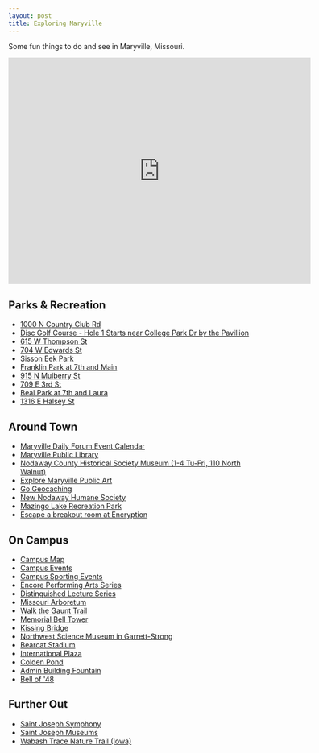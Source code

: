```yaml
---
layout: post
title: Exploring Maryville
---
```


<p class="message">
 Some fun things to do and see in Maryville, Missouri. 
</p>

<iframe src="https://www.google.com/maps/embed?pb=!1m18!1m12!1m3!1d97301.79787227204!2d-94.92383988673593!3d40.34941792672675!2m3!1f0!2f0!3f0!3m2!1i1024!2i768!4f13.1!3m3!1m2!1s0x87eac4e050377d9d%3A0x6992857ebaf03d59!2sMaryville%2C+MO+64468!5e0!3m2!1sen!2sus!4v1474372672716" width="600" height="450" frameborder="0" style="border:0" allowfullscreen></iframe>


## Parks & Recreation
- [1000 N Country Club Rd](https://www.google.com/maps/place/918+N+Country+Club+Rd,+Maryville,+MO+64468/@40.3535708,-94.8946944,17z/data=!3m1!4b1!4m5!3m4!1s0x87eac558bec1727d:0xaff323a6f15560bb!8m2!3d40.3535708!4d-94.8925057)
- [Disc Golf Course - Hole 1 Starts near College Park Dr by the Pavillion](http://www.nwmissouri.edu/crec/PDF/DiscGolfCourse.pdf)
- [615 W Thompson St](https://www.google.com/maps/d/viewer?mid=1PjcSG3OJdY_YFb3QL0Cae-yfkjg&hl=en_US)
- [704 W Edwards St](https://www.google.com/maps/d/viewer?mid=1PjcSG3OJdY_YFb3QL0Cae-yfkjg&hl=en_US)
- [Sisson Eek Park](https://www.google.com/maps/d/viewer?mid=1PjcSG3OJdY_YFb3QL0Cae-yfkjg&hl=en_US)
- [Franklin Park at 7th and Main](https://www.google.com/maps/d/viewer?mid=1PjcSG3OJdY_YFb3QL0Cae-yfkjg&hl=en_US)
- [915 N Mulberry St](https://www.google.com/maps/d/viewer?mid=1PjcSG3OJdY_YFb3QL0Cae-yfkjg&hl=en_US)
- [709 E 3rd St](https://www.google.com/maps/d/viewer?mid=1PjcSG3OJdY_YFb3QL0Cae-yfkjg&hl=en_US)
- [Beal Park at 7th and Laura](https://www.google.com/maps/d/viewer?mid=1PjcSG3OJdY_YFb3QL0Cae-yfkjg&hl=en_US)
- [1316 E Halsey St](https://www.google.com/maps/d/viewer?mid=1PjcSG3OJdY_YFb3QL0Cae-yfkjg&hl=en_US)

## Around Town 

- [Maryville Daily Forum Event Calendar](http://www.maryvilledailyforum.com/calendar/)
- [Maryville Public Library](http://www.maryvillepubliclibrary.lib.mo.us/)
- [Nodaway County Historical Society Museum (1-4 Tu-Fri, 110 North Walnut)](http://nodawaymuseumresea.wixsite.com/nchs)
- [Explore Maryville Public Art](http://maryvillepublicart.org/currentsculpture/)
- [Go Geocaching](https://www.geocaching.com/play)
- [New Nodaway Humane Society](https://nodawayhumanesociety.wordpress.com/)
- [Mazingo Lake Recreation Park](https://mozingolake.com/recreation/)
- [Escape a breakout room at Encryption](http://www.encrypttheville.com/news.html)

## On Campus 

- [Campus Map](https://www.nwmissouri.edu/admissions/pdf/campusmap.pdf)
- [Campus Events](http://calendar.nwmissouri.edu/)
- [Campus Sporting Events](http://bearcatsports.com/)
- [Encore Performing Arts Series](http://www.nwmissouri.edu/getinvolved/encore.htm)
- [Distinguished Lecture Series](http://www.nwmissouri.edu/getinvolved/lecture.htm)
- [Missouri Arboretum](http://www.nwmissouri.edu/arboretum/index.htm)
- [Walk the Gaunt Trail](http://www.nwmissouri.edu/arboretum/PDF/GauntTrail.pdf)
- [Memorial Bell Tower](http://www.nwmissouri.edu/archives/state/tower/index.htm)
- [Kissing Bridge](http://www.nwmissouri.edu/media/news/2015/08/07arboretumtop50.htm)
- [Northwest Science Museum in Garrett-Strong ](http://www.nwmissouri.edu/archives/science.htm)
- [Bearcat Stadium](http://www.nwmissouri.edu/archives/university/stadium/)
- [International Plaza](http://www.nwmissouri.edu/archives/university/plaza/index.htm)
- [Colden Pond](http://www.nwmissouri.edu/archives/teachers/colden/index.htm)
- [Admin Building Fountain](http://nodawaymuseumresea.wixsite.com/nchs)
- [Bell of '48](http://www.nwmissouri.edu/archives/teachers/bell/index.htm)

## Further Out

- [Saint Joseph Symphony](http://saintjosephsymphony.org/)
- [Saint Joseph Museums](http://stjosephmuseum.org/)
- [Wabash Trace Nature Trail (Iowa)](http://www.traillink.com/trail/wabash-trace-nature-trail.aspx)


